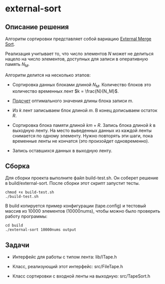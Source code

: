 # external-sort


## Описание решения

Алгоритм сортировки представляет собой вариацию [External Merge Sort](https://en.wikipedia.org/wiki/External_sorting).

Реализация учитывает то, что число элементов $N$ может не делиться нацело на число элементов, доступных для записи в оперативную память $N_M$.

Алгоритм делится на несколько этапов:

- Сортировка данных блоками длиной $N_M$. Количество блоков это количество временных лент $k = \frac{N}{N_M}$.

- [Подсчет](https://www.desmos.com/calculator/fre9vq8ruq) оптимального значения длины блока записи $m$.

- Из $k$ лент записываем блок длиной $m$. В конец дописываем остаток $R$.

- Сортировка блока памяти длиной $km + R$. Запись блока длиной $k$ в выходную ленту. На место выведенных данных из каждой ленты снимается по одному элементу. Нужно повторять эти шаги, пока временные ленты не кончатся (это произойдет одновременно).

- Запись оставшихся данных в выходную ленту.


## Сборка

Для сборки проекта выполните файл build-test.sh. Он соберет решение в build/external-sort. После сборки этот скрипт запустит тесты.

```
chmod +x build-test.sh
./build-test.sh
```

В build копируется пример конфигурации (tape.config) и тестовый массив из 10000 элементов (10000nums), чтобы можно было проверить работу программы:

```
cd build
./external-sort 10000nums output
```


## Задачи

- Интерфейс для работы с типом лента: lib/ITape.h

- Класс, реализующий этот интерфейс: src/FileTape.h

- Класс сортировки с входной ленты на выходную: src/TapeSort.h
